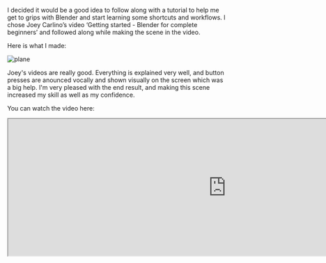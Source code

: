 
I decided it would be a good idea to follow along with a tutorial to help me get to grips with Blender and start learning some shortcuts and workflows. I chose Joey Carlino’s video ‘Getting started - Blender for complete beginners’ and followed along while making the scene in the video.

Here is what I made:

![plane](/images/day-4-lil-world.png)

Joey's videos are really good. Everything is explained very well, and button presses are anounced vocally and shown visually on the screen which was a big help. I'm very pleased with the end result, and making this scene increased my skill as well as my confidence.

You can watch the video here:

<iframe width="1000" height="315"
src="https://www.youtube.com/embed/uOmYInaX-wE">
</iframe>


<div style="height: 1em"> </div>
